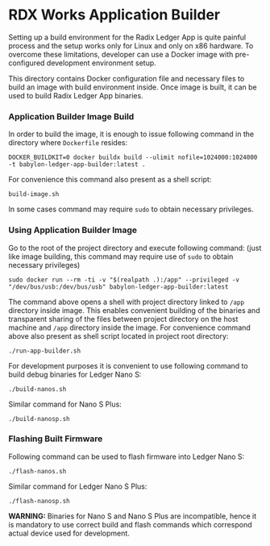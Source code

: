 # RDX Works Application Builder

Setting up a build environment for the Radix Ledger App is quite painful process and the setup works only for
Linux and only on x86 hardware. To overcome these limitations, developer can use a Docker image with pre-configured
development environment setup.

This directory contains Docker configuration file and necessary files to build an image with build environment inside.
Once image is built, it can be used to build Radix Ledger App binaries.

### Application Builder Image Build

In order to build the image, it is enough to issue following command in the directory where `Dockerfile` resides:

```shell
DOCKER_BUILDKIT=0 docker buildx build --ulimit nofile=1024000:1024000 -t babylon-ledger-app-builder:latest .
```
For convenience this command also present as a shell script:
```shell
build-image.sh
```
In some cases command may require `sudo` to obtain necessary privileges.

### Using Application Builder Image

Go to the root of the project directory and execute following command:
(just like image building, this command may require use of `sudo` to obtain necessary privileges)

```shell
sudo docker run --rm -ti -v "$(realpath .):/app" --privileged -v "/dev/bus/usb:/dev/bus/usb" babylon-ledger-app-builder:latest
```

The command above opens a shell with project directory linked to `/app` directory inside image.
This enables convenient building of the binaries and transparent sharing of the files between project directory on the
host machine and `/app` directory inside the image.
For convenience command above also present as shell script located in project root directory:
```shell
./run-app-builder.sh
```

For development purposes it is convenient to use following command to build debug binaries for Ledger Nano S:
```shell
./build-nanos.sh
```
Similar command for Nano S Plus:
```shell
./build-nanosp.sh
```

### Flashing Built Firmware
Following command can be used to flash firmware into Ledger Nano S:
```shell
./flash-nanos.sh
```
Similar command for Ledger Nano S Plus:
```shell
./flash-nanosp.sh
```
__WARNING:__ Binaries for Nano S and Nano S Plus are incompatible, hence it is mandatory to use correct build and flash 
commands which correspond actual device used for development.
